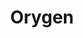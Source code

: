 ---
id: orygen
parent: /wiki/racchette/
permalink: /wiki/racchette/orygen/
image: /images/wiki/brands/orygen.webp
title: Orygen
brand: orygen
marca: orygen
description: 
---
